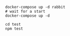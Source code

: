 
```shell script
docker-compose up -d rabbit
# wait for a start
docker-compose up -d

cd test
npm test
```
